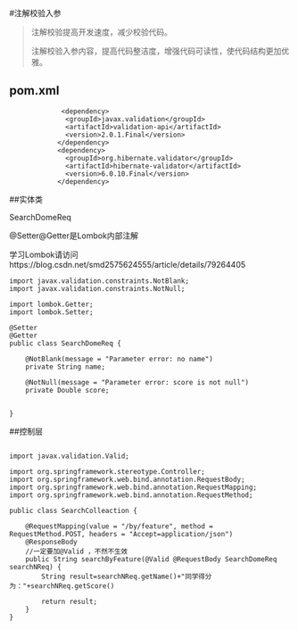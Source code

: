 #注解校验入参

> 注解校验提高开发速度，减少校验代码。
>
> 注解校验入参内容，提高代码整洁度，增强代码可读性，使代码结构更加优雅。

## pom.xml

```
 		     <dependency>
			  <groupId>javax.validation</groupId>
			  <artifactId>validation-api</artifactId>
			  <version>2.0.1.Final</version>
			</dependency>
			<dependency>
			  <groupId>org.hibernate.validator</groupId>
			  <artifactId>hibernate-validator</artifactId>
			  <version>6.0.10.Final</version>
			</dependency>
```

##实体类

SearchDomeReq

@Setter@Getter是Lombok内部注解

学习Lombok请访问https://blog.csdn.net/smd2575624555/article/details/79264405

```
import javax.validation.constraints.NotBlank;
import javax.validation.constraints.NotNull;

import lombok.Getter;
import lombok.Setter;

@Setter
@Getter
public class SearchDomeReq {

    @NotBlank(message = "Parameter error: no name")
    private String name;

    @NotNull(message = "Parameter error: score is not null")
    private Double score;


}

```

##控制层

```

import javax.validation.Valid;

import org.springframework.stereotype.Controller;
import org.springframework.web.bind.annotation.RequestBody;
import org.springframework.web.bind.annotation.RequestMapping;
import org.springframework.web.bind.annotation.RequestMethod;

public class SearchColleaction {

	@RequestMapping(value = "/by/feature", method = RequestMethod.POST, headers = "Accept=application/json")
    @ResponseBody
    //一定要加@Valid ，不然不生效
    public String searchByFeature(@Valid @RequestBody SearchDomeReq searchNReq) {
		String result=searchNReq.getName()+"同学得分为："+searchNReq.getScore()
  
        return result;
    }
}

```






